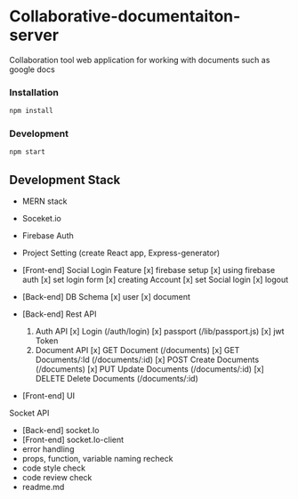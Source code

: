 # Collaborative-documentaiton-server

Collaboration tool web application for working with documents such as google docs



### Installation

```sh
npm install
```

### Development

```sh
npm start
```



## Development Stack

- MERN stack
- Soceket.io
- Firebase Auth
- Project Setting (create React app, Express-generator)
- [Front-end] Social Login Feature
  [x] firebase setup
  [x] using firebase auth
  [x] set login form
  [x] creating Account
  [x] set Social login
  [x] logout

- [Back-end] DB Schema 
  [x] user
  [x] document



- [Back-end] Rest API 

  1. Auth API 
     [x] Login (/auth/login)
     [x] passport (/lib/passport.js)
     [x] jwt Token
  2. Document API 
     [x] GET Document (/documents)
     [x] GET Documents/:Id (/documents/:id)
     [x] POST Create Documents (/documents)
     [x] PUT Update Documents (/documents/:id)
     [x] DELETE Delete Documents (/documents/:id)

- [Front-end] UI 

Socket API 

- [Back-end] socket.Io
- [Front-end] socket.Io-client
- error handling
- props, function, variable naming recheck
- code style check
- code review check
- readme.md
